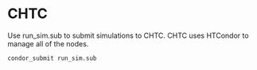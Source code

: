 # CHTC 
Use run_sim.sub to submit simulations to CHTC. CHTC uses HTCondor to manage all of the nodes. 
```console
condor_submit run_sim.sub 
``` 

